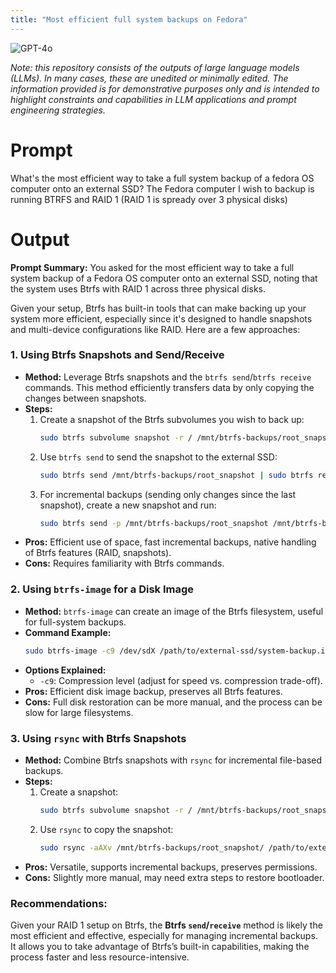 ```yaml
---
title: "Most efficient full system backups on Fedora"
---
```

![GPT-4o](https://img.shields.io/badge/GPT--4o-3333FF?style=for-the-badge&logo=openai&logoColor=white)



*Note: this repository consists of the outputs of large language models (LLMs). In many cases, these are unedited or minimally edited. The information provided is for demonstrative purposes only and is intended to highlight constraints and capabilities in LLM applications and prompt engineering strategies.*


# Prompt

What's the most efficient way to take a full system backup of a fedora OS computer onto an external SSD? The Fedora computer I wish to backup is running BTRFS and RAID 1 (RAID 1 is spready over 3 physical disks)

# Output

**Prompt Summary:** You asked for the most efficient way to take a full system backup of a Fedora OS computer onto an external SSD, noting that the system uses Btrfs with RAID 1 across three physical disks.

Given your setup, Btrfs has built-in tools that can make backing up your system more efficient, especially since it's designed to handle snapshots and multi-device configurations like RAID. Here are a few approaches:

### 1. **Using Btrfs Snapshots and Send/Receive**
   - **Method:** Leverage Btrfs snapshots and the `btrfs send`/`btrfs receive` commands. This method efficiently transfers data by only copying the changes between snapshots.
   - **Steps:**
     1. Create a snapshot of the Btrfs subvolumes you wish to back up:
        ```bash
        sudo btrfs subvolume snapshot -r / /mnt/btrfs-backups/root_snapshot
        ```
     2. Use `btrfs send` to send the snapshot to the external SSD:
        ```bash
        sudo btrfs send /mnt/btrfs-backups/root_snapshot | sudo btrfs receive /path/to/external-ssd/
        ```
     3. For incremental backups (sending only changes since the last snapshot), create a new snapshot and run:
        ```bash
        sudo btrfs send -p /mnt/btrfs-backups/root_snapshot /mnt/btrfs-backups/root_snapshot_new | sudo btrfs receive /path/to/external-ssd/
        ```
   - **Pros:** Efficient use of space, fast incremental backups, native handling of Btrfs features (RAID, snapshots).
   - **Cons:** Requires familiarity with Btrfs commands.

### 2. **Using `btrfs-image` for a Disk Image**
   - **Method:** `btrfs-image` can create an image of the Btrfs filesystem, useful for full-system backups.
   - **Command Example:**
     ```bash
     sudo btrfs-image -c9 /dev/sdX /path/to/external-ssd/system-backup.img
     ```
   - **Options Explained:**
     - `-c9`: Compression level (adjust for speed vs. compression trade-off).
   - **Pros:** Efficient disk image backup, preserves all Btrfs features.
   - **Cons:** Full disk restoration can be more manual, and the process can be slow for large filesystems.

### 3. **Using `rsync` with Btrfs Snapshots**
   - **Method:** Combine Btrfs snapshots with `rsync` for incremental file-based backups.
   - **Steps:**
     1. Create a snapshot:
        ```bash
        sudo btrfs subvolume snapshot -r / /mnt/btrfs-backups/root_snapshot
        ```
     2. Use `rsync` to copy the snapshot:
        ```bash
        sudo rsync -aAXv /mnt/btrfs-backups/root_snapshot/ /path/to/external-ssd/
        ```
   - **Pros:** Versatile, supports incremental backups, preserves permissions.
   - **Cons:** Slightly more manual, may need extra steps to restore bootloader.

### Recommendations:
Given your RAID 1 setup on Btrfs, the **Btrfs `send`/`receive`** method is likely the most efficient and effective, especially for managing incremental backups. It allows you to take advantage of Btrfs’s built-in capabilities, making the process faster and less resource-intensive.